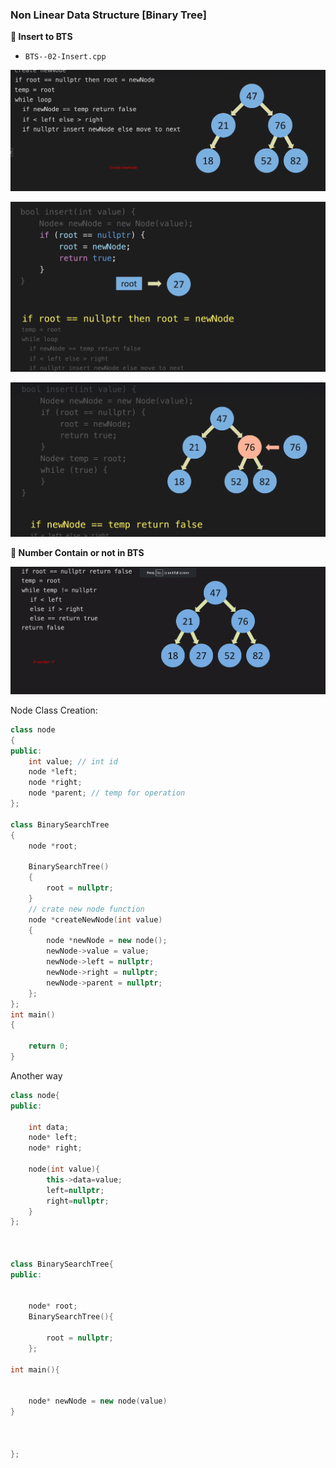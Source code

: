 ### Non Linear Data Structure [Binary Tree]

<b>🌱 Insert to BTS</b>
- `BTS--02-Insert.cpp`

![Insertion](./image/bts-1.png)

![Insertion](./image/bts-2.png)

![Insertion](./image/bts-3.png)


<b> 🌱 Number Contain or not in BTS</b>

![Insertion](./image/bts-4.png) 


Node Class Creation:

```cpp
class node
{
public:
    int value; // int id
    node *left;
    node *right;
    node *parent; // temp for operation
};

class BinarySearchTree
{
    node *root;

    BinarySearchTree()
    {
        root = nullptr;
    }
    // crate new node function
    node *createNewNode(int value)
    {
        node *newNode = new node();
        newNode->value = value;
        newNode->left = nullptr;
        newNode->right = nullptr;
        newNode->parent = nullptr;
    };
};
int main()
{

    return 0;
}
```

Another way

```cpp
class node{
public:

    int data;
    node* left;
    node* right;

    node(int value){
        this->data=value;
        left=nullptr;
        right=nullptr;
    }
};



class BinarySearchTree{
public:


    node* root;
    BinarySearchTree(){
        
        root = nullptr;
    };

int main(){


    node* newNode = new node(value)
}



};
```

